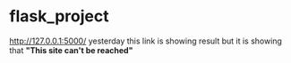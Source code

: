 # flask_project
http://127.0.0.1:5000/
yesterday this link is showing result but it is showing that **"This site can't be reached"**
